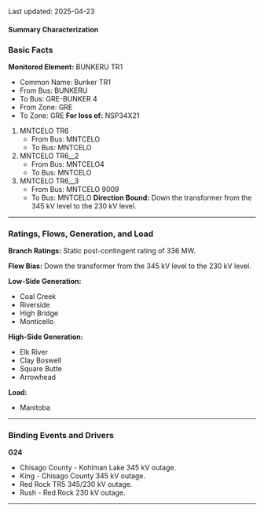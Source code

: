 Last updated: 2025-04-23
#### Summary Characterization
### Basic Facts
**Monitored Element:** BUNKERU TR1
- Common Name: Bunker TR1
- From Bus: BUNKERU
- To Bus: GRE-BUNKER 4
- From Zone: GRE
- To Zone: GRE
**For loss of:** NSP34X21
1. MNTCELO TR6
    - From Bus: MNTCELO
    - To Bus: MNTCELO
2. MNTCELO TR6__2
    - From Bus: MNTCELO4
    - To Bus: MNTCELO
3. MNTCELO TR6__3
    - From Bus: MNTCELO 9009
    - To Bus: MNTCELO
**Direction Bound:** Down the transformer from the 345 kV level to the 230 kV level.

---
### Ratings, Flows, Generation, and Load
**Branch Ratings:**
Static post-contingent rating of 336 MW.

**Flow Bias:**
Down the transformer from the 345 kV level to the 230 kV level.

**Low-Side Generation:**
- Coal Creek
- Riverside
- High Bridge
- Monticello

**High-Side Generation:**
- Elk River
- Clay Boswell
- Square Butte
- Arrowhead

**Load:**
- Manitoba

---
### Binding Events and Drivers
**G24**
- Chisago County - Kohlman Lake 345 kV outage.
- King - Chisago County 345 kV outage.
- Red Rock TR5 345/230 kV outage.
- Rush - Red Rock 230 kV outage.

---
